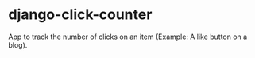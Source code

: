 # django-click-counter
App to track the number of clicks on an item (Example: A like button on a blog).
